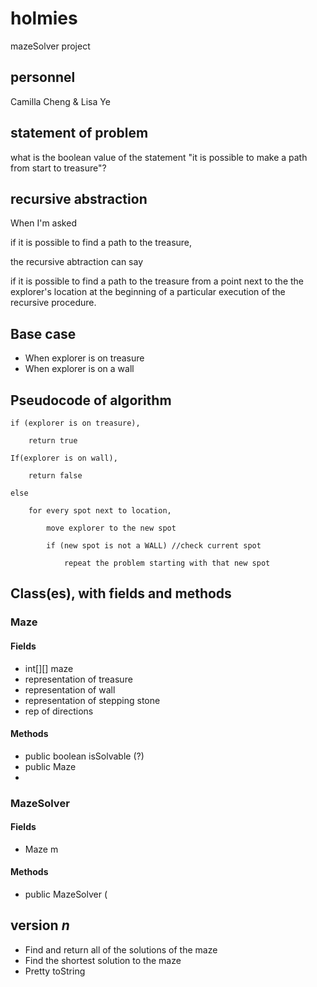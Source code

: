 # holmies
mazeSolver project

## personnel
Camilla Cheng & Lisa Ye

## statement of problem
what is the boolean value of the statement
  "it is possible to make a path from start to treasure"?

## recursive abstraction
When I'm asked

  if it is possible to find a path to the treasure,
  
the recursive abtraction can say

  if it is possible to find a path to the treasure from a point next to the the explorer's location at the beginning of a particular execution of the recursive procedure.

## Base case
- When explorer is on treasure
- When explorer is on a wall

## Pseudocode of algorithm
    if (explorer is on treasure), 

        return true

    If(explorer is on wall),

        return false

    else 

        for every spot next to location,

            move explorer to the new spot

            if (new spot is not a WALL) //check current spot

                repeat the problem starting with that new spot



## Class(es), with fields and methods
### Maze
#### Fields
- int[][] maze
- representation of treasure
- representation of wall
- representation of stepping stone
- rep of directions

#### Methods
- public boolean isSolvable (?)
- public Maze
- 

### MazeSolver
#### Fields
- Maze m

#### Methods
- public MazeSolver (

## version *n*
- Find and return all of the solutions of the maze
- Find the shortest solution to the maze
- Pretty toString

